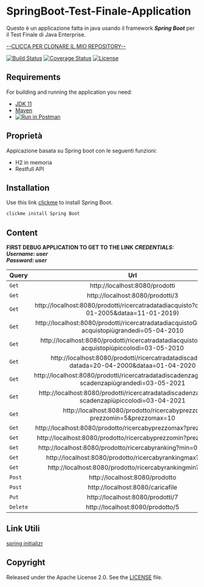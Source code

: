 # SpringBoot-Test-Finale-Application

Questo è un applicazione fatta in java usando il framework **_Spring Boot_** per il Test Finale di Java Enterprise.

[--CLICCA PER CLONARE IL MIO REPOSITORY--](https://github.com/nitinKumarAwasthi/SpringBootTestFinale)



[![Build Status](https://travis-ci.org/codecentric/springboot-sample-app.svg?branch=master)](https://travis-ci.org/codecentric/springboot-sample-app)
[![Coverage Status](https://coveralls.io/repos/github/codecentric/springboot-sample-app/badge.svg?branch=master)](https://coveralls.io/github/codecentric/springboot-sample-app?branch=master)
[![License](http://img.shields.io/:license-apache-blue.svg)](http://www.apache.org/licenses/LICENSE-2.0.html)

## Requirements

For building and running the application you need:

- [JDK 11](http://www.oracle.com/technetwork/java/javase/downloads/jdk8-downloads-2133151.html)
- [Maven ](https://maven.apache.org)
- [![Run in Postman](https://s3.amazonaws.com/postman-static/run-button.png)](https://app.getpostman.com/run-collection/5d9ae743a661a15d64bb)


## Proprietà
Appicazione basata su Spring boot con le seguenti funzioni:
- H2 in memoria
- Restfull API

## Installation

Use this link [clickme](https://spring.io/tools) to install Spring Boot.
```bash
clickme install Spring Boot
```

## Content 
**FIRST DEBUG APPLICATION TO GET TO THE LINK**
**_CREDENTIALS: <br />
Username:  user <br />
Password:  user_**

| Query    |                                                      Url                                                      |                Funzionamento |
|:---------|:-------------------------------------------------------------------------------------------------------------:|-----------------------------:|
| `Get`    |                                        http://localhost:8080/prodotti                                         |          StampaTuttiProdotti |
| `Get`    |                                       http://localhost:8080/prodotti/3                                        |          StampaProdottiConId |
| `Get`    | http://localhost:8080/prodotti/ricercatradatadiacquisto?datada=11-01-2005&dataa=11-01-2019) |      RiceraTraDataDiAcquisto |
| `Get`    |       http://localhost:8080/prodotti/ricercatradatadiacquistoGreaterthan?acquistopiùgrandedi=05-04-2010       |    DataDiAcquistoGreaterthan |
| `Get`    |        http://localhost:8080/prodotti/ricercatradatadiacquistolessthan?acquistopiùpiccolodi=03-05-2010        |       DataDiAcquistoLessThan |
| `Get`    |          http://localhost:8080/prodotti/ricercatradatadiscadenza?datada=20-04-2000&dataa=01-04-2020           |     RicercaTraDataDiScadenza |
| `Get`    |       http://localhost:8080/prodotti/ricercatradatadiscadenzagreaterthan?scadenzapiùgrandedi=03-05-2021       |    DataDiScadenzaGreaterThan |
| `Get`    |        http://localhost:8080/prodotti/ricercatradatadiscadenzalessthan?scadenzapiùpiccolodi=03-04-2021        |       DataDiScadenzaLessThan |
| `Get`    |                    http://localhost:8080/prodotto/ricercabyprezzo?prezzomin=5&prezzomax=10                    |             RicercaConPrezzo |
| `Get`    |                        http://localhost:8080/prodotto/ricercabyprezzomax?prezzomax=15                         |     RicercaConPrezzoLessThan |
| `Get`    |                        http://localhost:8080/prodotto/ricercabyprezzomin?prezzomin=10                         |  RicercaConPrezzoGreaterThan |
| `Get`    |                         http://localhost:8080/prodotto/ricercabyranking?min=0.0&max=5                         |            RicercaConRanking |
| `Get`    |                           http://localhost:8080/prodotto/ricercabyrankingmax?max=5                            |    RicercaConRankingLessThan |
| `Get`    |                           http://localhost:8080/prodotto/ricercabyrankingmin?min=6                            | RicercaConRankingGreaterThan |
| `Post`   |                                        http://localhost:8080/prodotto                                         |              PostNewProdotto |
| `Post`   |                                       http://localhost:8080/caricafile                                        |                   CaricaFile |
| `Put`    |                                       http://localhost:8080/prodotti/7                                        |              AggionaProdotto |
| `Delete` |                                       http://localhost:8080/prodotto/5                                        |              EliminaProdotto |

## Link Utili
[spring initializr](https://start.spring.io/)

## Copyright

Released under the Apache License 2.0. See the [LICENSE](https://github.com/codecentric/springboot-sample-app/blob/master/LICENSE) file.